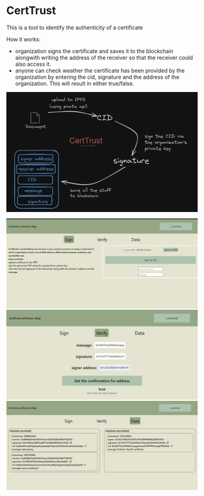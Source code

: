 # CertTrust 

This is a tool to identify the authenticity of a certificate

How it works:
- organization signs the certificate and saves it to the blockchain alongwith writing the address of the receiver so that the receiver could also access it.
- anyone can check weather the certificate has been provided by the organization by entering the cid, signature and the address of the organization. This will result in either true/false.

![project-architecture](./media/signing.png)

![sign](./media/sign.png)
![Verifying](./media/verification.png)
![data](./media/data.png)
